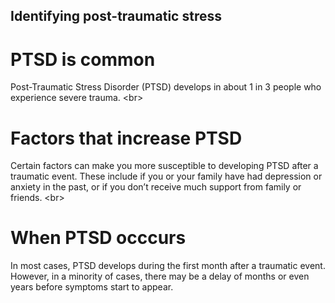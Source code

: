 
## Identifying post-traumatic stress

# PTSD is common
Post-Traumatic Stress Disorder (PTSD) develops in about 1 in 3 people who experience severe trauma.
&lt;br&gt;
# Factors that increase PTSD
Certain factors can make you more susceptible to developing PTSD after a traumatic event. These include if you or your family have had depression or anxiety in the past, or if you don’t receive much support from family or friends.
&lt;br&gt;
# When PTSD occcurs
In most cases, PTSD develops during the first month after a traumatic event. However, in a minority of cases, there may be a delay of months or even years before symptoms start to appear.
